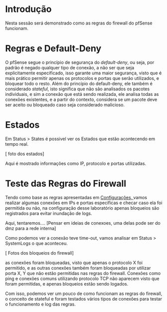 # Introdução 

Nesta sessão será demonstrado como as regras do firewall do pfSense funcionam. 

# Regras e Default-Deny

O pfSense segue o princípio de segurança do *default-deny*, ou seja, por padrão é negado qualquer tipo de conexão, a não ser que seja explicitamente especificado, isso garante uma maior segurança, visto que é mais prático permitir apenas os protocolos e portas que serão utilizados, e bloquear todo o resto. Além do princípio do default-deny, ele também é considerado *stateful*, isto significa que não são analisados os pacotes individuais, e sim a conexão que está sendo realizada, ele analisa todas as conexões existentes, e a partir do contexto, considera se um pacote deve ser aceito ou bloqueado caso seja considerado malicioso.

# Estados

Em Status > States é possivel ver os Estados que estão acontecendo em tempo real.

[ foto dos estados]

Aqui é mostrado informações como IP, protocolo e portas utilizadas.

# Teste das Regras do Firewall

Tendo como base as regras apresentadas em [Configurações, ](Configurações/Configurações.md)vamos realizar algumas conexões em IPs e portas específicas e checar caso ela foi permitida ou não, na configuração desse laboratório apenas bloqueios são registrados para evitar inundação de logs.

Aqui, tentaremos.... [Pensar em ideias de conexoes, uma delas pode ser do dmz para a rede interna]


Como podemos ver a conexão teve time-out, vamos analisar em Status > SystemLogs o que aconteceu. 

[ Fotos dos bloqueios do firewall] 

as conexões foram bloqueadas, visto que apenas o protocolo X foi permitido, e as outras conexões também foram bloqueadas por utilizar porta X, Y que não estão permitidas nas regras do firewall. Conexões como ping e conexões comuns utilizando protocolo TCP não aparecem visto que foram permitidas, e apenas bloqueios estão sendo logados.

Com isso, podemos ver um pouco de como funcionam as regras do firewall, o conceito de stateful e foram testados vários tipos de conexões para testar o funcionamento e log das regras.
